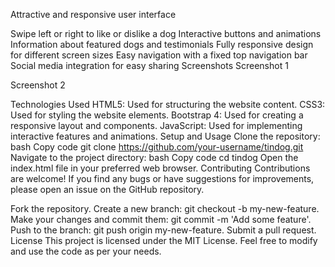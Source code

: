 
Attractive and responsive user interface


Swipe left or right to like or dislike a dog
Interactive buttons and animations
Information about featured dogs and testimonials
Fully responsive design for different screen sizes
Easy navigation with a fixed top navigation bar
Social media integration for easy sharing
Screenshots
Screenshot 1

Screenshot 2

Technologies Used
HTML5: Used for structuring the website content.
CSS3: Used for styling the website elements.
Bootstrap 4: Used for creating a responsive layout and components.
JavaScript: Used for implementing interactive features and animations.
Setup and Usage
Clone the repository:
bash
Copy code
git clone https://github.com/your-username/tindog.git
Navigate to the project directory:
bash
Copy code
cd tindog
Open the index.html file in your preferred web browser.
Contributing
Contributions are welcome! If you find any bugs or have suggestions for improvements, please open an issue on the GitHub repository.

Fork the repository.
Create a new branch: git checkout -b my-new-feature.
Make your changes and commit them: git commit -m 'Add some feature'.
Push to the branch: git push origin my-new-feature.
Submit a pull request.
License
This project is licensed under the MIT License. Feel free to modify and use the code as per your needs.
